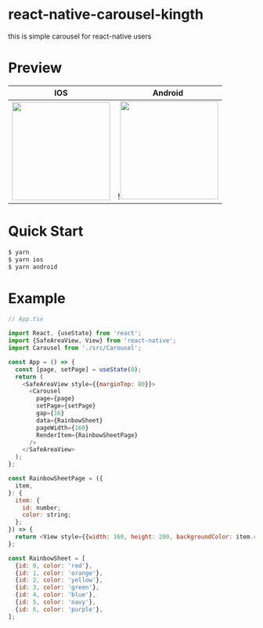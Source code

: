 # react-native-carousel-kingth
this is simple carousel for react-native users

# Preview
|                             IOS                              | Android |
| :----------------------------------------------------------: | :-----: |
|<img width="200px" src="https://user-images.githubusercontent.com/58502653/128170351-ccae9e94-1bcd-476e-8e3f-de4d57265979.gif"/> |!<img width="200px" src="https://user-images.githubusercontent.com/58502653/128170304-c071210f-2470-4380-ab00-90588b7f2259.gif"/> |


# Quick Start
```js
$ yarn 
$ yarn ios
$ yarn android
```
# Example
```js
// App.tsx

import React, {useState} from 'react';
import {SafeAreaView, View} from 'react-native';
import Carousel from './src/Carousel';

const App = () => {
  const [page, setPage] = useState(0);
  return (
    <SafeAreaView style={{marginTop: 80}}>
      <Carousel
        page={page}
        setPage={setPage}
        gap={16}
        data={RainbowSheet}
        pageWidth={160}
        RenderItem={RainbowSheetPage}
      />
    </SafeAreaView>
  );
};

const RainbowSheetPage = ({
  item,
}: {
  item: {
    id: number;
    color: string;
  };
}) => {
  return <View style={{width: 160, height: 200, backgroundColor: item.color}} />;
};

const RainbowSheet = [
  {id: 0, color: 'red'},
  {id: 1, color: 'orange'},
  {id: 2, color: 'yellow'},
  {id: 3, color: 'green'},
  {id: 4, color: 'blue'},
  {id: 5, color: 'navy'},
  {id: 6, color: 'purple'},
];
```
